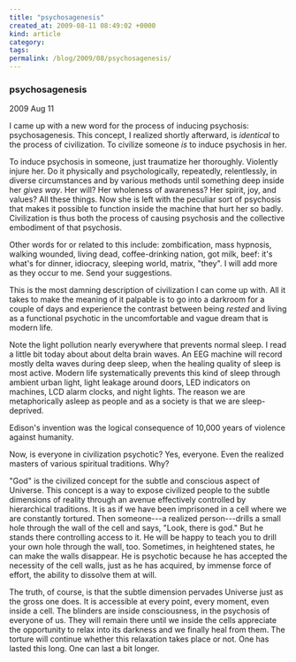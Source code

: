 ```yaml
---
title: "psychosagenesis"
created_at: 2009-08-11 08:49:02 +0000
kind: article
category: 
tags: 
permalink: /blog/2009/08/psychosagenesis/
---
```


### psychosagenesis

2009 Aug 11

I came up with a new word for the process of inducing psychosis: psychosagenesis. This concept, I realized shortly afterward, is _identical_ to the process of civilization. To civilize someone _is_ to induce psychosis in her.

To induce psychosis in someone, just traumatize her thoroughly. Violently injure her. Do it physically and psychologically, repeatedly, relentlessly, in diverse circumstances  and by various methods until something deep inside her _gives way_. Her will? Her wholeness of awareness? Her spirit, joy, and values? All these things. Now she is left with the peculiar sort of psychosis that makes it possible to function inside the machine that hurt her so badly. Civilization is thus both the process of causing psychosis and the collective embodiment of that psychosis.

Other words for or related to this include: zombification, mass hypnosis, walking wounded, living dead, coffee-drinking nation, got milk, beef: it's what's for dinner, idiocracy, sleeping world, matrix, "they". I will add more as they occur to me. Send your suggestions.

This is the most damning description of civilization I can come up with. All it takes to make the meaning of it palpable is to go into a darkroom for a couple of days and experience the contrast between being _rested_ and living as a functional psychotic in the uncomfortable and vague dream that is modern life.

Note the light pollution nearly everywhere that prevents normal sleep. I read a little bit today about about delta brain waves. An EEG machine will record mostly delta waves during deep sleep, when the healing quality of sleep is most active. Modern life systematically prevents this kind of sleep through ambient urban light, light leakage around doors, LED indicators on machines, LCD alarm clocks, and night lights. The reason we are metaphorically asleep as people and as a society is that we are sleep-deprived.

Edison's invention was the logical consequence of 10,000 years of violence against humanity.

Now, is everyone in civilization psychotic? Yes, everyone. Even the realized masters of various spiritual traditions. Why?

"God" is the civilized concept for the subtle and conscious aspect of Universe. This concept is a way to expose civilized people to the subtle dimensions of reality through an avenue effectively controlled by hierarchical traditions. It is as if we have been imprisoned in a cell where we are constantly tortured. Then someone---a realized person---drills a small hole through the wall of the cell and says, "Look, there is god." But he stands there controlling access to it. He will be happy to teach you to drill your own hole through the wall, too. Sometimes, in heightened states, he can make the walls disappear. He is psychotic because he has accepted the necessity of the cell walls, just as he has acquired, by immense force of effort, the ability to dissolve them at will.

The truth, of course, is that the subtle dimension pervades Universe just as the gross one does. It is accessible at every point, every moment, even inside a cell. The blinders are inside consciousness, in the psychosis of everyone of us. They will remain there until we inside the cells appreciate the opportunity to relax into its darkness and we finally heal from them. The torture will continue whether this relaxation takes place or not. One has lasted this long. One can last a bit longer.



